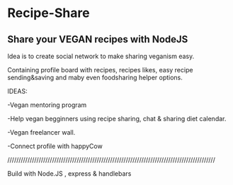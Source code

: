 # Recipe-Share

Share your VEGAN recipes with NodeJS
------------------------------------

Idea is to create social network to make sharing veganism easy.

Containing profile board with recipes, recipes likes, easy recipe sending&saving and maby even foodsharing helper options.


IDEAS:

-Vegan mentoring program 

-Help vegan begginners using recipe sharing, chat & sharing diet calendar.

-Vegan freelancer wall.

-Connect profile with happyCow 



/////////////////////////////////////////////////////////////////////////////////////////////

Build with Node.JS , express & handlebars
